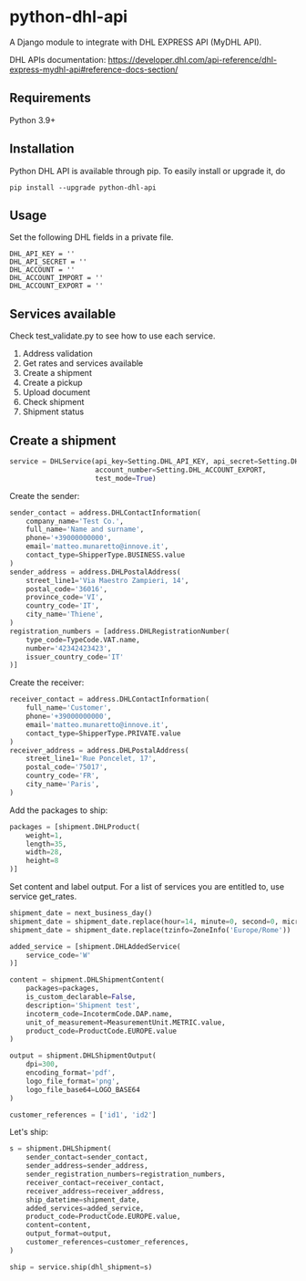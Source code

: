 # python-dhl-api
A Django module to integrate with DHL EXPRESS API (MyDHL API).

DHL APIs documentation: https://developer.dhl.com/api-reference/dhl-express-mydhl-api#reference-docs-section/

## Requirements
Python 3.9+

## Installation
Python DHL API is available through pip. To easily install or upgrade it, do
```
pip install --upgrade python-dhl-api
```

## Usage
Set the following DHL fields in a private file.
```
DHL_API_KEY = ''
DHL_API_SECRET = ''
DHL_ACCOUNT = ''
DHL_ACCOUNT_IMPORT = '' 
DHL_ACCOUNT_EXPORT = ''
```

## Services available
Check test_validate.py to see how to use each service.
1. Address validation
2. Get rates and services available
3. Create a shipment
4. Create a pickup
5. Upload document
6. Check shipment
7. Shipment status


## Create a shipment
```py
service = DHLService(api_key=Setting.DHL_API_KEY, api_secret=Setting.DHL_API_SECRET,
                     account_number=Setting.DHL_ACCOUNT_EXPORT,
                     test_mode=True)
```

Create the sender:
```py
sender_contact = address.DHLContactInformation(
    company_name='Test Co.',
    full_name='Name and surname',
    phone='+39000000000',
    email='matteo.munaretto@innove.it',
    contact_type=ShipperType.BUSINESS.value
)
sender_address = address.DHLPostalAddress(
    street_line1='Via Maestro Zampieri, 14',
    postal_code='36016',
    province_code='VI',
    country_code='IT',
    city_name='Thiene',
)
registration_numbers = [address.DHLRegistrationNumber(
    type_code=TypeCode.VAT.name,
    number='42342423423',
    issuer_country_code='IT'
)]
```

Create the receiver:
```py
receiver_contact = address.DHLContactInformation(
    full_name='Customer',
    phone='+39000000000',
    email='matteo.munaretto@innove.it',
    contact_type=ShipperType.PRIVATE.value
)
receiver_address = address.DHLPostalAddress(
    street_line1='Rue Poncelet, 17',
    postal_code='75017',
    country_code='FR',
    city_name='Paris',
)
```

Add the packages to ship:
```py
packages = [shipment.DHLProduct(
    weight=1,
    length=35,
    width=28,
    height=8
)]
```

Set content and label output. For a list of services you are entitled to, use service get_rates.
```py
shipment_date = next_business_day()
shipment_date = shipment_date.replace(hour=14, minute=0, second=0, microsecond=0)
shipment_date = shipment_date.replace(tzinfo=ZoneInfo('Europe/Rome'))

added_service = [shipment.DHLAddedService(
    service_code='W'
)]

content = shipment.DHLShipmentContent(
    packages=packages,
    is_custom_declarable=False,
    description='Shipment test',
    incoterm_code=IncotermCode.DAP.name,
    unit_of_measurement=MeasurementUnit.METRIC.value,
    product_code=ProductCode.EUROPE.value
)

output = shipment.DHLShipmentOutput(
    dpi=300,
    encoding_format='pdf',
    logo_file_format='png',
    logo_file_base64=LOGO_BASE64
)

customer_references = ['id1', 'id2']
```

Let's ship:
```py
s = shipment.DHLShipment(
    sender_contact=sender_contact,
    sender_address=sender_address,
    sender_registration_numbers=registration_numbers,
    receiver_contact=receiver_contact,
    receiver_address=receiver_address,
    ship_datetime=shipment_date,
    added_services=added_service,
    product_code=ProductCode.EUROPE.value,
    content=content,
    output_format=output,
    customer_references=customer_references,
)

ship = service.ship(dhl_shipment=s)
```
